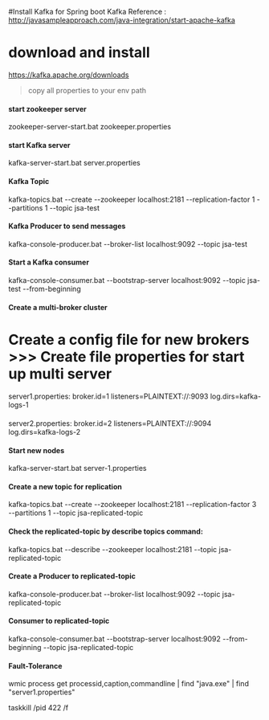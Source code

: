 #Install Kafka for Spring boot Kafka
Reference : http://javasampleapproach.com/java-integration/start-apache-kafka

# download and install 
https://kafka.apache.org/downloads
> copy all properties to your env path


#### start zookeeper server
zookeeper-server-start.bat zookeeper.properties
#### start Kafka server
kafka-server-start.bat server.properties
#### Kafka Topic
kafka-topics.bat --create --zookeeper localhost:2181 --replication-factor 1 --partitions 1 --topic jsa-test
#### Kafka Producer to send messages
kafka-console-producer.bat --broker-list localhost:9092 --topic jsa-test
#### Start a Kafka consumer
kafka-console-consumer.bat --bootstrap-server localhost:9092 --topic jsa-test --from-beginning


#### Create a multi-broker cluster
# Create a config file for new brokers >>> Create file properties for start up multi server
####
server1.properties:
    broker.id=1
    listeners=PLAINTEXT://:9093
    log.dirs=kafka-logs-1
 ####
server2.properties:
    broker.id=2
    listeners=PLAINTEXT://:9094
    log.dirs=kafka-logs-2


#### Start new nodes
kafka-server-start.bat server-1.properties

#### Create a new topic for replication
kafka-topics.bat --create --zookeeper localhost:2181 --replication-factor 3 --partitions 1 --topic jsa-replicated-topic
#### Check the replicated-topic by describe topics command:
kafka-topics.bat --describe --zookeeper localhost:2181 --topic jsa-replicated-topic

#### Create a Producer to replicated-topic
kafka-console-producer.bat --broker-list localhost:9092 --topic jsa-replicated-topic
#### Consumer to replicated-topic
kafka-console-consumer.bat --bootstrap-server localhost:9092 --from-beginning --topic jsa-replicated-topic


#### Fault-Tolerance
wmic process get processid,caption,commandline | find "java.exe" | find "server1.properties"

taskkill /pid 422 /f

